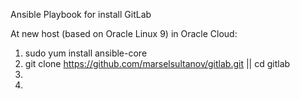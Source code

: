Ansible Playbook for install GitLab

At new host (based on Oracle Linux 9) in Oracle Cloud:
1. sudo yum install ansible-core
2. git clone https://github.com/marselsultanov/gitlab.git || cd gitlab
3. 
4. 
